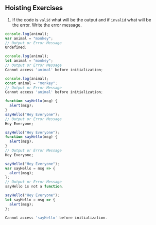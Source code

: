 ## Hoisting Exercises

1. If the code is `valid` what will be the output and if `invalid` what will be the error. Write the error message.

```js
console.log(animal);
var animal = "monkey";
// Output or Error Message
Undefined;
```

```js
console.log(animal);
let animal = "monkey";
// Output or Error Message
Cannot access 'animal' before initialization;
```

```js
console.log(animal);
const animal = "monkey";
// Output or Error Message
Cannot access 'animal' before initialization;
```

```js
function sayHello(msg) {
  alert(msg);
}
sayHello("Hey Everyone");
// Output or Error Message
Hey Everyone;
```

```js
sayHello("Hey Everyone");
function sayHello(msg) {
  alert(msg);
}
// Output or Error Message
Hey Everyone;
```

```js
sayHello("Hey Everyone");
var sayHello = msg => {
  alert(msg);
};
// Output or Error Message
sayHello is not a function.
```

```js
sayHello("Hey Everyone");
let sayHello = msg => {
  alert(msg);
};

Cannot access 'sayHello' before initialization.
```
